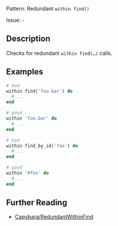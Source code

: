 Pattern: Redundant `within find(​)`

Issue: -

## Description

Checks for redundant `within find(…​)` calls.

## Examples

```ruby
# bad
within find('foo.bar') do
  # ...
end

# good
within 'foo.bar' do
  # ...
end

# bad
within find_by_id('foo') do
  # ...
end

# good
within '#foo' do
  # ...
end
```

## Further Reading

* [Capybara/RedundantWithinFind](https://docs.rubocop.org/rubocop-capybara/cops_capybara.html#capybararedundantwithinfind)